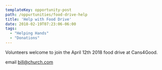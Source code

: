 ```yaml
---
templateKey: opportunity-post
path: /oppurtunities/food-drive-help
title: 'Help with Food Drive'
date: 2018-02-19T07:23:06-06:00
tags:
  - "Helping Hands"
  - "Donations"
---
```

Volunteers welcome to join the April 12th 2018 food drive at Cans4Good.

email bill@church.com